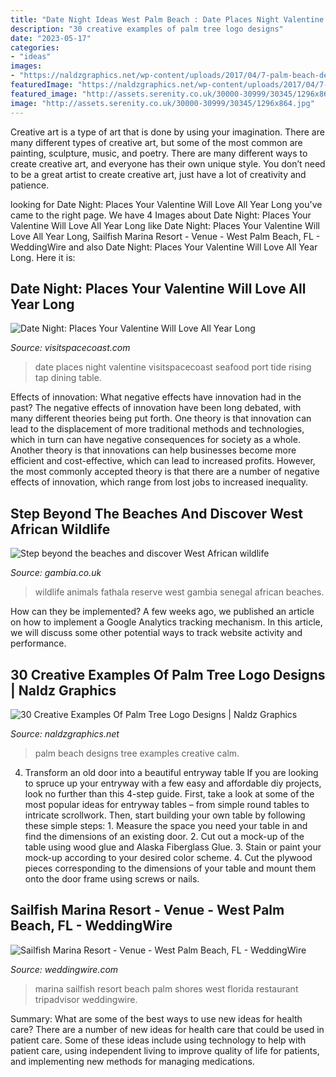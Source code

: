 ```yaml
---
title: "Date Night Ideas West Palm Beach : Date Places Night Valentine Visitspacecoast Seafood Port Tide Rising Tap Dining Table"
description: "30 creative examples of palm tree logo designs"
date: "2023-05-17"
categories:
- "ideas"
images:
- "https://naldzgraphics.net/wp-content/uploads/2017/04/7-palm-beach-designs.jpg"
featuredImage: "https://naldzgraphics.net/wp-content/uploads/2017/04/7-palm-beach-designs.jpg"
featured_image: "http://assets.serenity.co.uk/30000-30999/30345/1296x864.jpg"
image: "http://assets.serenity.co.uk/30000-30999/30345/1296x864.jpg"
---
```



Creative art is a type of art that is done by using your imagination. There are many different types of creative art, but some of the most common are painting, sculpture, music, and poetry. There are many different ways to create creative art, and everyone has their own unique style. You don’t need to be a great artist to create creative art, just have a lot of creativity and patience.

	

		
looking for Date Night: Places Your Valentine Will Love All Year Long you've came to the right page. We have 4 Images about Date Night: Places Your Valentine Will Love All Year Long like Date Night: Places Your Valentine Will Love All Year Long, Sailfish Marina Resort - Venue - West Palm Beach, FL - WeddingWire and also Date Night: Places Your Valentine Will Love All Year Long. Here it is:
		
    
## Date Night: Places Your Valentine Will Love All Year Long

<img loading=lazy src="https://www.visitspacecoast.com/sites/default/files/legacy_images/1803_Exploration_Tower_9121_3486be8b-7f20-4894-827a-e4822fa2f47a.jpg" onerror="this.onerror=null;this.src='https://tse4.mm.bing.net/th?id=OIP.aVAfTKj1zqNS_6AMBn-87gHaFD&amp;pid=15.1';" alt="Date Night: Places Your Valentine Will Love All Year Long">

_Source: visitspacecoast.com_

>date places night valentine visitspacecoast seafood port tide rising tap dining table. 

	

Effects of innovation: What negative effects have innovation had in the past?
The negative effects of innovation have been long debated, with many different theories being put forth. One theory is that innovation can lead to the displacement of more traditional methods and technologies, which in turn can have negative consequences for society as a whole. Another theory is that innovations can help businesses become more efficient and cost-effective, which can lead to increased profits. However, the most commonly accepted theory is that there are a number of negative effects of innovation, which range from lost jobs to increased inequality.

    
## Step Beyond The Beaches And Discover West African Wildlife

<img loading=lazy src="http://assets.serenity.co.uk/30000-30999/30345/1296x864.jpg" onerror="this.onerror=null;this.src='https://tse2.mm.bing.net/th?id=OIP.4ZSSpg3KxOuRvnYACEGCoQHaE8&amp;pid=15.1';" alt="Step beyond the beaches and discover West African wildlife">

_Source: gambia.co.uk_

>wildlife animals fathala reserve west gambia senegal african beaches. 

	

How can they be implemented?
A few weeks ago, we published an article on how to implement a Google Analytics tracking mechanism. In this article, we will discuss some other potential ways to track website activity and performance.

    
## 30 Creative Examples Of Palm Tree Logo Designs | Naldz Graphics

<img loading=lazy src="https://naldzgraphics.net/wp-content/uploads/2017/04/7-palm-beach-designs.jpg" onerror="this.onerror=null;this.src='https://tse4.mm.bing.net/th?id=OIP.-_aBU-I7P3DGOU4LesflVwHaDQ&amp;pid=15.1';" alt="30 Creative Examples Of Palm Tree Logo Designs | Naldz Graphics">

_Source: naldzgraphics.net_

>palm beach designs tree examples creative calm. 

	

4. Transform an old door into a beautiful entryway table
If you are looking to spruce up your entryway with a few easy and affordable diy projects, look no further than this 4-step guide. First, take a look at some of the most popular ideas for entryway tables – from simple round tables to intricate scrollwork. Then, start building your own table by following these simple steps: 1. Measure the space you need your table in and find the dimensions of an existing door. 2. Cut out a mock-up of the table using wood glue and Alaska Fiberglass Glue. 3. Stain or paint your mock-up according to your desired color scheme. 4. Cut the plywood pieces corresponding to the dimensions of your table and mount them onto the door frame using screws or nails.

    
## Sailfish Marina Resort - Venue - West Palm Beach, FL - WeddingWire

<img loading=lazy src="https://wwcdn.weddingwire.com/vendor/750001_755000/754910/thumbnails/1200x1200_1458657973-daed2f64d0213e4a-ChristmasLights2010_0121modified.jpg" onerror="this.onerror=null;this.src='https://tse4.mm.bing.net/th?id=OIP.owG0W5uPgzCbaxWT6DSF7gHaE8&amp;pid=15.1';" alt="Sailfish Marina Resort - Venue - West Palm Beach, FL - WeddingWire">

_Source: weddingwire.com_

>marina sailfish resort beach palm shores west florida restaurant tripadvisor weddingwire. 

	

Summary: What are some of the best ways to use new ideas for health care?
There are a number of new ideas for health care that could be used in patient care. Some of these ideas include using technology to help with patient care, using independent living to improve quality of life for patients, and implementing new methods for managing medications.

